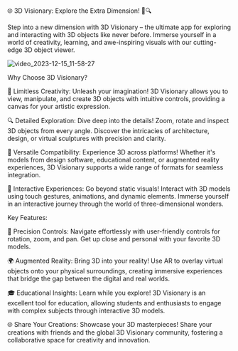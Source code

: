 🌐 3D Visionary: Explore the Extra Dimension! 🚀🔍

Step into a new dimension with 3D Visionary – the ultimate app for exploring and interacting with 3D objects like never before. Immerse yourself in a world of creativity, learning, and awe-inspiring visuals with our cutting-edge 3D object viewer.



![video_2023-12-15_11-58-27](https://github.com/BeleShew/flutter_3d_view/assets/46049633/5410d4cf-6680-4753-9e1f-07d1635e19c1)




Why Choose 3D Visionary?

🎨 Limitless Creativity: Unleash your imagination! 3D Visionary allows you to view, manipulate, and create 3D objects with intuitive controls, providing a canvas for your artistic expression.

🔍 Detailed Exploration: Dive deep into the details! Zoom, rotate and inspect 3D objects from every angle. Discover the intricacies of architecture, design, or virtual sculptures with precision and clarity.

🌈 Versatile Compatibility: Experience 3D across platforms! Whether it's models from design software, educational content, or augmented reality experiences, 3D Visionary supports a wide range of formats for seamless integration.

🔄 Interactive Experiences: Go beyond static visuals! Interact with 3D models using touch gestures, animations, and dynamic elements. Immerse yourself in an interactive journey through the world of three-dimensional wonders.

Key Features:

📐 Precision Controls: Navigate effortlessly with user-friendly controls for rotation, zoom, and pan. Get up close and personal with your favorite 3D models.

🌍 Augmented Reality: Bring 3D into your reality! Use AR to overlay virtual objects onto your physical surroundings, creating immersive experiences that bridge the gap between the digital and real worlds.

🎓 Educational Insights: Learn while you explore! 3D Visionary is an excellent tool for education, allowing students and enthusiasts to engage with complex subjects through interactive 3D models.

🌐 Share Your Creations: Showcase your 3D masterpieces! Share your creations with friends and the global 3D Visionary community, fostering a collaborative space for creativity and innovation.
